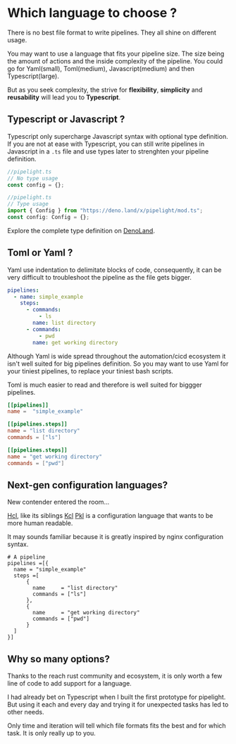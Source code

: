 # Which language to choose ?

There is no best file format to write pipelines.
They all shine on different usage.

You may want to use a language that fits your pipeline size.
The size being the amount of actions and the inside complexity of the pipeline.
You could go for Yaml(small), Toml(medium), Javascript(medium) and then Typescript(large).

But as you seek complexity, the strive for **flexibility**, **simplicity** and **reusability** will lead you to **Typescript**.

## Typescript or Javascript ?

Typescript only supercharge Javascript syntax with optional type definition.
If you are not at ease with Typescript, you can still write pipelines in Javascript in a `.ts` file
and use types later to strenghten your pipeline definition.

```ts
//pipelight.ts
// No type usage
const config = {};
```

```ts
//pipelight.ts
// Type usage
import { Config } from "https://deno.land/x/pipelight/mod.ts";
const config: Config = {};
```

Explore the complete type definition on [DenoLand](https://deno.land/x/pipelight/mod.ts).

## Toml or Yaml ?

Yaml use indentation to delimitate blocks of code, consequently,
it can be very difficult to troubleshoot the pipeline as the file gets bigger.

```yaml
pipelines:
  - name: simple_example
    steps:
      - commands:
          - ls
        name: list directory
      - commands:
          - pwd
        name: get working directory
```

Although Yaml is wide spread throughout the automation/cicd ecosystem it isn't well suited
for big pipelines definition.
So you may want to use Yaml for your tiniest pipelines, to replace your tiniest bash scripts.

Toml is much easier to read and therefore is well suited for biggger pipelines.

```toml
[[pipelines]]
name =  "simple_example"

[[pipelines.steps]]
name = "list directory"
commands = ["ls"]

[[pipelines.steps]]
name = "get working directory"
commands = ["pwd"]
```

## Next-gen configuration languages?

New contender entered the room...

[Hcl](https://github.com/hashicorp/hcl),
like its siblings
[Kcl](https://github.com/kcl-lang/kcl)
[Pkl](https://github.com/apple/pkl)
is a configuration language that wants to be more human readable.

It may sounds familiar because it is greatly inspired by nginx configuration syntax.

```hcl
# A pipeline
pipelines =[{
  name = "simple_example"
  steps =[
      {
        name     = "list directory"
        commands = ["ls"]
      },
      {
        name     = "get working directory"
        commands = ["pwd"]
      }
  ]
}]
```

## Why so many options?

Thanks to the reach rust community and ecosystem, it is only worth a few line of code to add support for a language.

I had already bet on Typescript when I built the first prototype for pipelight.
But using it each and every day and trying it for unexpected tasks has led to other needs.

Only time and iteration will tell which file formats fits the best and for which task.
It is only really up to you.
